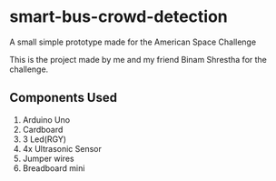 # smart-bus-crowd-detection
A small simple prototype made for the American Space Challenge

This is the project made by me and my friend Binam Shrestha for the challenge. 
## Components Used
1. Arduino Uno
2. Cardboard
3. 3 Led(RGY)
4. 4x Ultrasonic Sensor
5. Jumper wires
6. Breadboard mini

